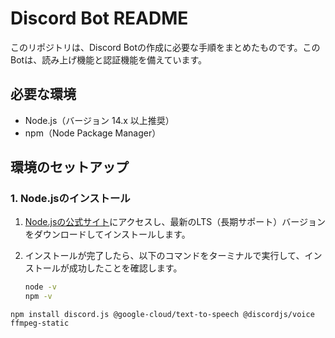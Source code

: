 # Discord Bot README

このリポジトリは、Discord Botの作成に必要な手順をまとめたものです。このBotは、読み上げ機能と認証機能を備えています。

## 必要な環境

- Node.js（バージョン 14.x 以上推奨）
- npm（Node Package Manager）

## 環境のセットアップ

### 1. Node.jsのインストール

1. [Node.jsの公式サイト](https://nodejs.org/)にアクセスし、最新のLTS（長期サポート）バージョンをダウンロードしてインストールします。

2. インストールが完了したら、以下のコマンドをターミナルで実行して、インストールが成功したことを確認します。

   ```bash
   node -v
   npm -v
```
npm install discord.js @google-cloud/text-to-speech @discordjs/voice ffmpeg-static
